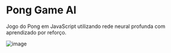 # Pong Game AI
 Jogo do Pong em JavaScript utilizando rede neural profunda com aprendizado por reforço.
 
 ![image](https://github.com/carlinhozrocha/pong-game-ai-js/assets/127363436/c634f9f8-5544-4ebb-870d-60bd48435c1c)

